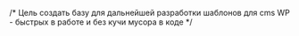 ﻿/* Цель создать базу для дальнейшей разработки шаблонов для cms WP  - 
быстрых в работе и без кучи мусора в коде */